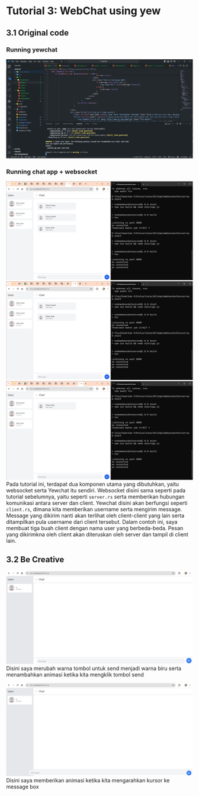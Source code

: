 # Tutorial 3: WebChat using yew

## 3.1 Original code
### Running yewchat
![websocket](img/Screenshot%20(1592).png)

### Running chat app + websocket
![1](img/Screenshot%20(1593).png)
![2](img/Screenshot%20(1594).png)
![3](img/Screenshot%20(1595).png)
Pada tutorial ini, terdapat dua komponen utama yang dibutuhkan, yaitu websocket serta Yewchat itu sendiri. Websocket disini sama seperti pada tutorial sebelumnya, yaitu seperti ```server.rs``` serta memberikan hubungan komunikasi antara server dan client. Yewchat disini akan berfungsi seperti ```client.rs```, dimana kita memberikan username serta mengirim message. Message yang dikirim nanti akan terlihat oleh client-client yang lain serta ditampilkan pula username dari client tersebut. Dalam contoh ini, saya membuat tiga buah client dengan nama user yang berbeda-beda. Pesan yang dikirimkna oleh client akan diteruskan oleh server dan tampil di client lain.

## 3.2 Be Creative
![send](img/Screenshot%20(1599).png)
Disini saya merubah warna tombol untuk send menjadi warna biru serta menambahkan animasi ketika kita mengklik tombol send

![chat](img/Screenshot%20(1600).png)
Disini saya memberikan animasi ketika kita mengarahkan kursor ke message box